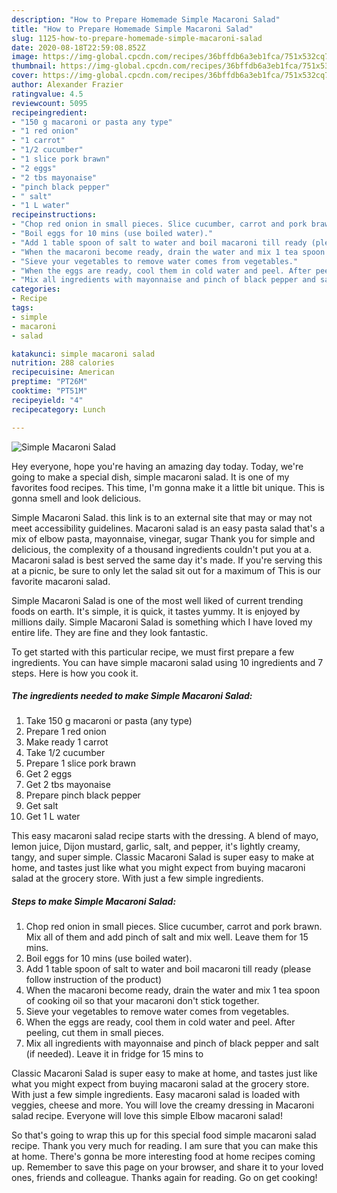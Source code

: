 ```yaml
---
description: "How to Prepare Homemade Simple Macaroni Salad"
title: "How to Prepare Homemade Simple Macaroni Salad"
slug: 1125-how-to-prepare-homemade-simple-macaroni-salad
date: 2020-08-18T22:59:08.852Z
image: https://img-global.cpcdn.com/recipes/36bffdb6a3eb1fca/751x532cq70/simple-macaroni-salad-recipe-main-photo.jpg
thumbnail: https://img-global.cpcdn.com/recipes/36bffdb6a3eb1fca/751x532cq70/simple-macaroni-salad-recipe-main-photo.jpg
cover: https://img-global.cpcdn.com/recipes/36bffdb6a3eb1fca/751x532cq70/simple-macaroni-salad-recipe-main-photo.jpg
author: Alexander Frazier
ratingvalue: 4.5
reviewcount: 5095
recipeingredient:
- "150 g macaroni or pasta any type"
- "1 red onion"
- "1 carrot"
- "1/2 cucumber"
- "1 slice pork brawn"
- "2 eggs"
- "2 tbs mayonaise"
- "pinch black pepper"
- " salt"
- "1 L water"
recipeinstructions:
- "Chop red onion in small pieces. Slice cucumber, carrot and pork brawn. Mix all of them and add pinch of salt and mix well. Leave them for 15 mins."
- "Boil eggs for 10 mins (use boiled water)."
- "Add 1 table spoon of salt to water and boil macaroni till ready (please follow instruction of the product)"
- "When the macaroni become ready, drain the water and mix 1 tea spoon of cooking oil so that your macaroni don&#39;t stick together."
- "Sieve your vegetables to remove water comes from vegetables."
- "When the eggs are ready, cool them in cold water and peel. After peeling, cut them in small pieces."
- "Mix all ingredients with mayonnaise and pinch of black pepper and salt (if needed). Leave it in fridge for 15 mins to"
categories:
- Recipe
tags:
- simple
- macaroni
- salad

katakunci: simple macaroni salad 
nutrition: 288 calories
recipecuisine: American
preptime: "PT26M"
cooktime: "PT51M"
recipeyield: "4"
recipecategory: Lunch

---
```



![Simple Macaroni Salad](https://img-global.cpcdn.com/recipes/36bffdb6a3eb1fca/751x532cq70/simple-macaroni-salad-recipe-main-photo.jpg)

Hey everyone, hope you're having an amazing day today. Today, we're going to make a special dish, simple macaroni salad. It is one of my favorites food recipes. This time, I'm gonna make it a little bit unique. This is gonna smell and look delicious.

Simple Macaroni Salad. this link is to an external site that may or may not meet accessibility guidelines. Macaroni salad is an easy pasta salad that&#39;s a mix of elbow pasta, mayonnaise, vinegar, sugar Thank you for simple and delicious, the complexity of a thousand ingredients couldn&#39;t put you at a. Macaroni salad is best served the same day it&#39;s made. If you&#39;re serving this at a picnic, be sure to only let the salad sit out for a maximum of This is our favorite macaroni salad.

Simple Macaroni Salad is one of the most well liked of current trending foods on earth. It's simple, it is quick, it tastes yummy. It is enjoyed by millions daily. Simple Macaroni Salad is something which I have loved my entire life. They are fine and they look fantastic.


To get started with this particular recipe, we must first prepare a few ingredients. You can have simple macaroni salad using 10 ingredients and 7 steps. Here is how you cook it.

<!--inarticleads1-->

##### The ingredients needed to make Simple Macaroni Salad:

1. Take 150 g macaroni or pasta (any type)
1. Prepare 1 red onion
1. Make ready 1 carrot
1. Take 1/2 cucumber
1. Prepare 1 slice pork brawn
1. Get 2 eggs
1. Get 2 tbs mayonaise
1. Prepare pinch black pepper
1. Get  salt
1. Get 1 L water


This easy macaroni salad recipe starts with the dressing. A blend of mayo, lemon juice, Dijon mustard, garlic, salt, and pepper, it&#39;s lightly creamy, tangy, and super simple. Classic Macaroni Salad is super easy to make at home, and tastes just like what you might expect from buying macaroni salad at the grocery store. With just a few simple ingredients. 

<!--inarticleads2-->

##### Steps to make Simple Macaroni Salad:

1. Chop red onion in small pieces. Slice cucumber, carrot and pork brawn. Mix all of them and add pinch of salt and mix well. Leave them for 15 mins.
1. Boil eggs for 10 mins (use boiled water).
1. Add 1 table spoon of salt to water and boil macaroni till ready (please follow instruction of the product)
1. When the macaroni become ready, drain the water and mix 1 tea spoon of cooking oil so that your macaroni don&#39;t stick together.
1. Sieve your vegetables to remove water comes from vegetables.
1. When the eggs are ready, cool them in cold water and peel. After peeling, cut them in small pieces.
1. Mix all ingredients with mayonnaise and pinch of black pepper and salt (if needed). Leave it in fridge for 15 mins to


Classic Macaroni Salad is super easy to make at home, and tastes just like what you might expect from buying macaroni salad at the grocery store. With just a few simple ingredients. Easy macaroni salad is loaded with veggies, cheese and more. You will love the creamy dressing in Macaroni salad recipe. Everyone will love this simple Elbow macaroni salad! 

So that's going to wrap this up for this special food simple macaroni salad recipe. Thank you very much for reading. I am sure that you can make this at home. There's gonna be more interesting food at home recipes coming up. Remember to save this page on your browser, and share it to your loved ones, friends and colleague. Thanks again for reading. Go on get cooking!
